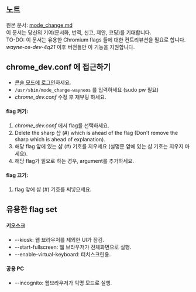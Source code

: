 ## 노트
원본 문서: [mode_change.md](https://github.com/wayne-incorporated/wayne-os/blob/main/docs/en/how-to/mode_change.md)
<br>이 문서는 당신의 기여(문서화, 번역, 신고, 제안, 코딩)를 기대합니다.
<br>TO-DO: 이 문서는 유용한 Chromium flags 들에 대한 컨트리뷰션을 필요로 합니다.
<br>_wayne-os-dev-4q21_ 이후 버전들만 이 기능을 지원합니다.
 
## chrome_dev.conf 에 접근하기
- [콘솔 모드에 로그인](https://github.com/wayne-incorporated/wayne-os/blob/main/docs/ko/%EC%84%A4%EB%AA%85%EC%84%9C/%EC%85%B8_%EC%82%AC%EC%9A%A9%ED%95%98%EA%B8%B0.md)하세요.
- `/usr/sbin/mode_change-wayneos` 를 입력하세요 (sudo pw 필요)
- _chrome_dev.conf_ 수정 후 재부팅 하세요.

#### flag 켜기:
1. _chrome_dev.conf_ 에서 flag를 선택하세요. 
2. Delete the sharp 샵 (#) which is ahead of the flag (Don't remove the sharp which is ahead of explanation).
2. 해당 flag 앞에 있는 샵 (#) 기호를 지우세요 (설명문 앞에 있는 샵 기호는 지우지 마세요).
3. 해당 flag가 필요로 하는 경우, argument를 추가하세요.

#### flag 끄기:
1. flag 앞에 샵 (#) 기호를 써넣으세요.

## 유용한 flag set
#### 키오스크
- --kiosk: 웹 브라우저를 제외한 UI가 잠김.
- --start-fullscreen: 웹 브라우저가 전체화면으로 실행.
- --enable-virtual-keyboard: 터치스크린용.
#### 공용 PC
- --incognito: 웹브라우저가 익명 모드로 실행.
